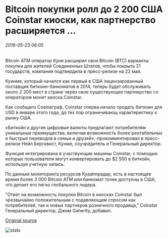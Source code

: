 # Bitcoin покупки ролл до 2 200 США Coinstar киоски, как партнерство расширяется ...

###### 2019-05-23 06:05

Bitcoin ATM оператор Куни расширил свои Bitcoin (BTC) варианты покупки для жителей Соединенных Штатов, чтобы покрыть 21 государств, компания подтвердила в пресс-релизе на 22 мая.

Куинме, который начался как первый в США лицензированный поставщик биткоин-банкоматов в 2014, теперь будет обслуживать около 2 200 мест в стране через свое существующее партнерство со оператором монет киоска Coinstar.

Как сообщало Coeineграф, Coinstar сперва начало продать биткоин для USD в январе этого года, до тех пор ограничивающ характеристику к рынку США.

«Биткойн и другие цифровые валюты предлагают потребителям уникальные преимущества, включая возможность более рентабельных и быстрых переводов в семьи и друзей»,-прокомментировал в пресс-релизе Нейл Бергквист, Кунме, соучредитель и Генеральный директор.

Функция интегрирована в участвующие машины Coinstar, с помощью которых пользователи могут конвертировать до $2 500 в биткойн, используя учетную запись.

По данным мониторинга ресурсов Куаatmрадар, есть в настоящее время более 3 000 Bitcoin ATM или банкомат точек доступны в США, что делает его легко глобального лидера.

"Ответ на возможность покупки Bitcoin в киосках Coinstar был чрезвычайно положительным с подавляющим спросом как потребителей, так и новых партнеров розничного продавца," Coinstar Генеральный директор, Джим Gaherity, добавил.

[Original source](https://cointelegraph.com/news/bitcoin-purchases-roll-out-to-2-200-us-coinstar-kiosks-as-partnership-expands)

![stats](https://c.statcounter.com/11760860/0/a89fa40b/1/ "stats")
